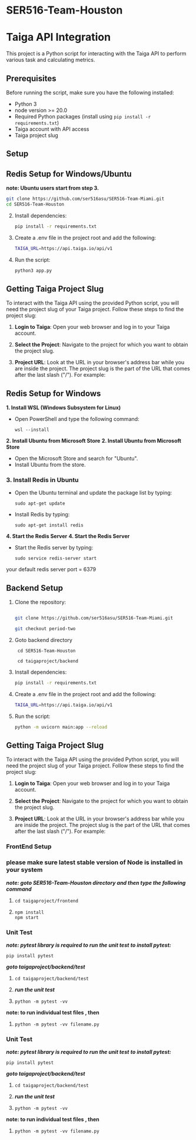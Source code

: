 # SER516-Team-Houston

# Taiga API Integration

This project is a Python script for interacting with the Taiga API to perform various task and calculating metrics.

## Prerequisites

Before running the script, make sure you have the following installed:

- Python 3
- node version >= 20.0
- Required Python packages (install using `pip install -r requirements.txt`)
- Taiga account with API access
- Taiga project slug

## Setup

## Redis Setup for Windows/Ubuntu
**note: Ubuntu users start from step 3.**

   ```bash
   git clone https://github.com/ser516asu/SER516-Team-Miami.git
   cd SER516-Team-Houston
   ```

2. Install dependencies:

   ```bash
   pip install -r requirements.txt
   ```

3. Create a .env file in the project root and add the following:

   ```bash
   TAIGA_URL=https://api.taiga.io/api/v1
   ```

4. Run the script:

   ```bash
   python3 app.py
   ```

## Getting Taiga Project Slug

To interact with the Taiga API using the provided Python script, you will need the project slug of your Taiga project. Follow these steps to find the project slug:

1. **Login to Taiga**: Open your web browser and log in to your Taiga account.

2. **Select the Project**: Navigate to the project for which you want to obtain the project slug.

3. **Project URL**: Look at the URL in your browser's address bar while you are inside the project. The project slug is the part of the URL that comes after the last slash ("/"). For example:

## Redis Setup for Windows

**1. Install WSL (Windows Subsystem for Linux)**
   - Open PowerShell and type the following command:
     ```
     wsl --install
     ```

**2. Install Ubuntu from Microsoft Store**
**2. Install Ubuntu from Microsoft Store**
   - Open the Microsoft Store and search for "Ubuntu".
   - Install Ubuntu from the store.


### 3. Install Redis in Ubuntu 

   - Open the Ubuntu terminal and update the package list by typing:
     ```
     sudo apt-get update
     ```
   - Install Redis by typing:
     ```
     sudo apt-get install redis
     ```

**4. Start the Redis Server**
**4. Start the Redis Server**
   - Start the Redis server by typing:
     ```
     sudo service redis-server start
     ```
your default redis server port = 6379

## Backend Setup
1. Clone the repository:

   ```bash

   git clone https://github.com/ser516asu/SER516-Team-Miami.git

   git checkout period-two

   ```

3. Goto backend directory
   ```
    cd SER516-Team-Houston
   
    cd taigaproject/backend
   ```

4. Install dependencies:

   ```bash
   pip install -r requirements.txt
   ```

5. Create a .env file in the project root and add the following:

   ```bash
   TAIGA_URL=https://api.taiga.io/api/v1
   ```

6. Run the script:

   ```bash
   python -m uvicorn main:app --reload
   ```

## Getting Taiga Project Slug

To interact with the Taiga API using the provided Python script, you will need the project slug of your Taiga project. Follow these steps to find the project slug:

1. **Login to Taiga**: Open your web browser and log in to your Taiga account.

2. **Select the Project**: Navigate to the project for which you want to obtain the project slug.

3. **Project URL**: Look at the URL in your browser's address bar while you are inside the project. The project slug is the part of the URL that comes after the last slash ("/"). For example:


### FrontEnd Setup ###
### please make sure latest stable version of Node is installed in your system ###
***note: goto SER516-Team-Houston directory and then type the following command***
1. ```
   cd taigaproject/frontend
   ```
2. ```
   npm install
   npm start
   ```
### Unit Test ###
***note: pytest library is required to run the unit test***
***to install pytest:*** 
   ```
   pip install pytest
   ```
***goto taigaproject/backend/test***
1. ```
   cd taigaproject/backend/test
   ```
2. ***run the unit test***
3. ```
   python -m pytest -vv
   ```

**note: to run individual test files , then**
1. ```
   python -m pytest -vv filename.py
   ```


### Unit Test ###
***note: pytest library is required to run the unit test***
***to install pytest:*** 
   ```
   pip install pytest
   ```

***goto taigaproject/backend/test***
1. ```
   cd taigaproject/backend/test
   ```
2. ***run the unit test***
3. ```
   python -m pytest -vv
   ```

**note: to run individual test files , then**
1. ```
   python -m pytest -vv filename.py
   ```
